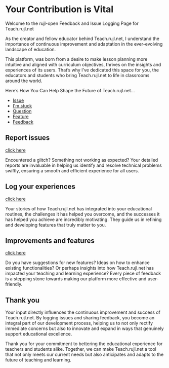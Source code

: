 # Your Contribution is Vital

Welcome to the rujl-open Feedback and Issue Logging Page for Teach.rujl.net

As the creator and fellow educator behind Teach.rujl.net, I understand the importance of continuous improvement and adaptation in the ever-evolving landscape of education. 

This platform, was born from a desire to make lesson planning more intuitive and aligned with curriculum objectives, thrives on the insights and experiences of its users. That’s why I’ve dedicated this space for you, the educators and students who bring Teach.rujl.net to life in classrooms around the world.

Here’s How You Can Help Shape the Future of Teach.rujl.net...

- [Issue](https://github.com/drussell1974/rujl-open/issues/new?labels=bug&title=I+found+a+problem+with&body=Please+provide+details:\+-+1.+The+nature+of+the+issue+you+encountered.\+-+2.+The+time+and+date+when+the+issue+occurred.\+-+3.+Any+error+messages+you+received.\+-4.+Steps+you+took+leading+up+to+the+issue)
- [I'm stuck](https://github.com/drussell1974/rujl-open/issues/new?labels=help+wanted&title=I+need+help+with&body=Please+provide+details:\+-+1.+The+specific+task+or+feature+you're+trying+to+use.\+-+2.+Any+particular+obstacle+or+confusion+you're+facing.\+-+3.+If+you've+encountered+any+error+messages,+please+describe+or+share+them.\+-+4.+Any+steps+you've+already+tried+in+an+attempt+to+resolve+the+issue.)
- [Question](https://github.com/drussell1974/rujl-open/issues/new?labels=question&title=I+have+a+question+about&body=Please+provide+details:\+-+1.+The+specific+feature+or+tool+you're+inquiring+about.\+-+2.+Any+particular+aspects+or+functionalities+you're+curious+about.\+-+3.+Whether+this+is+related+to+lesson+planning,+content+delivery,+student+engagement,+or+another+area+of+our+platform)
- [Feature](https://github.com/drussell1974/rujl-open/issues/new?labels=change+request&title=I+would+like+to+request+a+feature&body=Please+provide+details:\+-+1.+A+brief+description+of+the+feature+or+improvement+you're+suggesting\+-+2.+How+you+envision+this+feature+benefiting+the+teaching+and+learning+experience.\+-+3.+Any+specific+problems+or+challenges+this+feature+would+address.\+-+4.+Examples+of+how+you+or+others+might+use+this+feature+in+a+real-world+educational+setting)
- [Feedback](https://github.com/drussell1974/rujl-open/issues/new?labels=feedback&title=I+would+like+to+give+feedback&body=Please+provide+details:\+-+1.+Your+overall+experience+with+Teach.RUJL.net.\+-+2.+Any+features+or+tools+that+you+find+particularly+beneficial+or+challenging+to+use.\+-+3.+Suggestion+for+new+features+or+improvements\+-+4.+Any+specific+instances+or+experiences+that+stood+out+to+you,+for+better+or+worse)

## Report issues
[click here](https://github.com/drussell1974/rujl-open/issues/new?labels=bug&title=I+found+a+problem+with&body=Please+provide+details:\+-+1.+The+nature+of+the+issue+you+encountered.\+-+2.+The+time+and+date+when+the+issue+occurred.\+-+3.+Any+error+messages+you+received.\+-4.+Steps+you+took+leading+up+to+the+issue)

Encountered a glitch? Something not working as expected? Your detailed reports are invaluable in helping us identify and resolve technical problems swiftly, ensuring a smooth and efficient experience for all users.

## Log your experiences
[click here](https://github.com/drussell1974/rujl-open/issues/new?labels=feedback&title=I+would+like+to+give+feedback&body=Please+provide+details:\+-+1.+Your+overall+experience+with+Teach.RUJL.net.\+-+2.+Any+features+or+tools+that+you+find+particularly+beneficial+or+challenging+to+use.\+-+3.+Suggestion+for+new+features+or+improvements\+-+4.+Any+specific+instances+or+experiences+that+stood+out+to+you,+for+better+or+worse)

Your stories of how Teach.rujl.net has integrated into your educational routines, the challenges it has helped you overcome, and the successes it has helped you achieve are incredibly motivating. They guide us in refining and developing features that truly matter to you.

## Improvements and features
[click here](https://github.com/drussell1974/rujl-open/issues/new?labels=change+request&title=I+would+like+to+request+a+feature&body=Please+provide+details:\+-+1.+A+brief+description+of+the+feature+or+improvement+you're+suggesting\+-+2.+How+you+envision+this+feature+benefiting+the+teaching+and+learning+experience.\+-+3.+Any+specific+problems+or+challenges+this+feature+would+address.\+-+4.+Examples+of+how+you+or+others+might+use+this+feature+in+a+real-world+educational+setting)

Do you have suggestions for new features? Ideas on how to enhance existing functionalities? Or perhaps insights into how Teach.rujl.net has impacted your teaching and learning experience? Every piece of feedback is a stepping stone towards making our platform more effective and user-friendly.

## Thank you

Your input directly influences the continuous improvement and success of Teach.rujl.net. By logging issues and sharing feedback, you become an integral part of our development process, helping us to not only rectify immediate concerns but also to innovate and expand in ways that genuinely support educational excellence.

Thank you for your commitment to bettering the educational experience for teachers and students alike. Together, we can make Teach.rujl.net a tool that not only meets our current needs but also anticipates and adapts to the future of teaching and learning.

